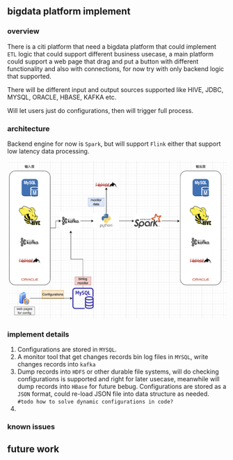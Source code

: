 ## bigdata platform implement

### overview

There is a citi platform that need a bigdata platform that could implement `ETL` logic that could support different business usecase, a main platform could support a web page that drag and put a button with different functionality and also with connections, for now try with only backend logic that supported.

There will be different input and output sources supported like HIVE, JDBC, MYSQL, ORACLE, HBASE, KAFKA etc.

Will let users just do configurations, then will trigger full process. 

### architecture

Backend engine for now is `Spark`, but will support `Flink` either that support low latency data processing.

![architecture](static_files/citi_bigdata.png)


### implement details

1. Configurations are stored in `MYSQL`.
2. A monitor tool that get changes records bin log files in `MYSQL`, write changes records into `kafka`
3. Dump records into `HDFS` or other durable file systems, will do checking configurations is supported and right for later usecase, meanwhile will dump records into `HBase` for future bebug. Configurations are stored as a `JSON` format, could re-load JSON file into data structure as needed.  `#todo how to solve dynamic configurations in code? `
4. 

### known issues


## future work